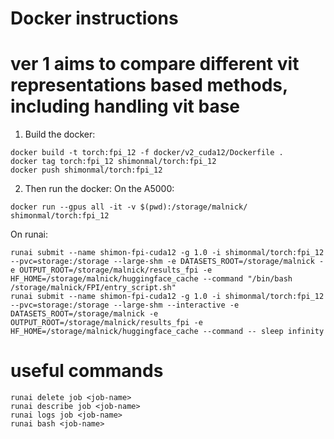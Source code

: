 # Docker instructions
# ver 1 aims to compare different vit representations based methods, including handling vit base
1. Build the docker:
```shell
docker build -t torch:fpi_12 -f docker/v2_cuda12/Dockerfile .
docker tag torch:fpi_12 shimonmal/torch:fpi_12
docker push shimonmal/torch:fpi_12
```
2. Then run the docker:
On the A5000:
```shell
docker run --gpus all -it -v $(pwd):/storage/malnick/ shimonmal/torch:fpi_12
```

On runai:
```shell
runai submit --name shimon-fpi-cuda12 -g 1.0 -i shimonmal/torch:fpi_12 --pvc=storage:/storage --large-shm -e DATASETS_ROOT=/storage/malnick -e OUTPUT_ROOT=/storage/malnick/results_fpi -e HF_HOME=/storage/malnick/huggingface_cache --command "/bin/bash /storage/malnick/FPI/entry_script.sh"
runai submit --name shimon-fpi-cuda12 -g 1.0 -i shimonmal/torch:fpi_12 --pvc=storage:/storage --large-shm --interactive -e DATASETS_ROOT=/storage/malnick -e OUTPUT_ROOT=/storage/malnick/results_fpi -e HF_HOME=/storage/malnick/huggingface_cache --command -- sleep infinity
```

# useful commands
```shell
runai delete job <job-name>
runai describe job <job-name>
runai logs job <job-name>
runai bash <job-name>
```

